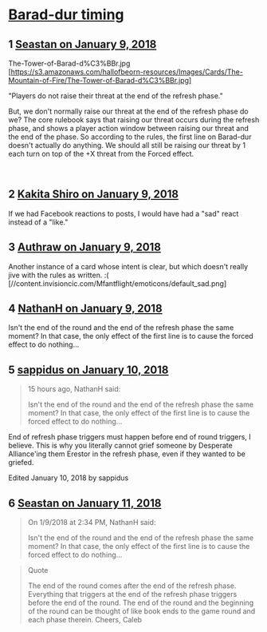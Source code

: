 # [Barad-dur timing](https://community.fantasyflightgames.com/topic/267179-barad-dur-timing/)

## 1 [Seastan on January 9, 2018](https://community.fantasyflightgames.com/topic/267179-barad-dur-timing/?do=findComment&comment=3161750)

The-Tower-of-Barad-d%C3%BBr.jpg [https://s3.amazonaws.com/hallofbeorn-resources/Images/Cards/The-Mountain-of-Fire/The-Tower-of-Barad-d%C3%BBr.jpg]

"Players do not raise their threat at the end of the refresh phase."

But, we don't normally raise our threat at the end of the refresh phase do we? The core rulebook says that raising our threat occurs during the refresh phase, and shows a player action window between raising our threat and the end of the phase. So according to the rules, the first line on Barad-dur doesn't actually do anything. We should all still be raising our threat by 1 each turn on top of the +X threat from the Forced effect.

 

## 2 [Kakita Shiro on January 9, 2018](https://community.fantasyflightgames.com/topic/267179-barad-dur-timing/?do=findComment&comment=3161823)

If we had Facebook reactions to posts, I would have had a "sad" react instead of a "like."

## 3 [Authraw on January 9, 2018](https://community.fantasyflightgames.com/topic/267179-barad-dur-timing/?do=findComment&comment=3162086)

Another instance of a card whose intent is clear, but which doesn't really jive with the rules as written. :( [//content.invisioncic.com/Mfantflight/emoticons/default_sad.png]

## 4 [NathanH on January 9, 2018](https://community.fantasyflightgames.com/topic/267179-barad-dur-timing/?do=findComment&comment=3162394)

Isn't the end of the round and the end of the refresh phase the same moment? In that case, the only effect of the first line is to cause the forced effect to do nothing...

## 5 [sappidus on January 10, 2018](https://community.fantasyflightgames.com/topic/267179-barad-dur-timing/?do=findComment&comment=3162741)

> 15 hours ago, NathanH said:
> 
> Isn't the end of the round and the end of the refresh phase the same moment? In that case, the only effect of the first line is to cause the forced effect to do nothing...

End of refresh phase triggers must happen before end of round triggers, I believe. This is why you literally cannot grief someone by Desperate Alliance'ing them Erestor in the refresh phase, even if they wanted to be griefed.

Edited January 10, 2018 by sappidus

## 6 [Seastan on January 11, 2018](https://community.fantasyflightgames.com/topic/267179-barad-dur-timing/?do=findComment&comment=3164620)

> On 1/9/2018 at 2:34 PM, NathanH said:
> 
> Isn't the end of the round and the end of the refresh phase the same moment? In that case, the only effect of the first line is to cause the forced effect to do nothing...

> Quote
> 
> The end of the round comes after the end of the refresh phase. Everything that triggers at the end of the refresh phase triggers before the end of the round. The end of the round and the beginning of the round can be thought of like book ends to the game round and each phase therein.
> Cheers,
> Caleb

 

